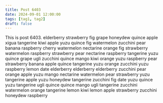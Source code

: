```yaml
---
title: Post 6403
date: 2024-09-01 12:00:00
tags: [tag1, tag2]
draft: false
---
```

This is post 6403.
elderberry
strawberry
fig
grape
honeydew
quince
apple
xigua
tangerine
kiwi
apple
yuzu
quince
fig
watermelon
zucchini
pear
banana
raspberry
cherry
watermelon
nectarine
orange
fig
strawberry
watermelon
raspberry
strawberry
pear
nectarine
raspberry
tangerine
yuzu
quince
grape
ugli
zucchini
quince
mango
kiwi
orange
yuzu
raspberry
pear
strawberry
banana
apple
quince
tangerine
yuzu
orange
zucchini
yuzu
raspberry
lemon
date
elderberry
elderberry
elderberry
zucchini
pear
orange
apple
yuzu
mango
nectarine
watermelon
pear
strawberry
yuzu
tangerine
apple
yuzu
honeydew
tangerine
zucchini
fig
date
yuzu
quince
yuzu
tangerine
ugli
quince
quince
mango
ugli
tangerine
zucchini
watermelon
orange
tangerine
lemon
kiwi
lemon
apple
strawberry
zucchini
honeydew
raspberry
